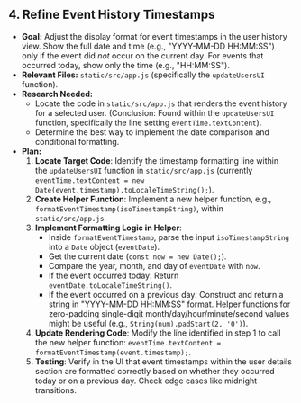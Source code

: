 ## 4. Refine Event History Timestamps

*   **Goal:** Adjust the display format for event timestamps in the user history view. Show the full date and time (e.g., "YYYY-MM-DD HH:MM:SS") only if the event did *not* occur on the current day. For events that occurred today, show only the time (e.g., "HH:MM:SS").
*   **Relevant Files:** `static/src/app.js` (specifically the `updateUsersUI` function).
*   **Research Needed:**
    *   Locate the code in `static/src/app.js` that renders the event history for a selected user. (Conclusion: Found within the `updateUsersUI` function, specifically the line setting `eventTime.textContent`).
    *   Determine the best way to implement the date comparison and conditional formatting.
*   **Plan:**
    1.  **Locate Target Code**: Identify the timestamp formatting line within the `updateUsersUI` function in `static/src/app.js` (currently `eventTime.textContent = new Date(event.timestamp).toLocaleTimeString();`).
    2.  **Create Helper Function**: Implement a new helper function, e.g., `formatEventTimestamp(isoTimestampString)`, within `static/src/app.js`.
    3.  **Implement Formatting Logic in Helper**:
        *   Inside `formatEventTimestamp`, parse the input `isoTimestampString` into a `Date` object (`eventDate`).
        *   Get the current date (`const now = new Date();`).
        *   Compare the year, month, and day of `eventDate` with `now`.
        *   If the event occurred today: Return `eventDate.toLocaleTimeString()`.
        *   If the event occurred on a previous day: Construct and return a string in "YYYY-MM-DD HH:MM:SS" format. Helper functions for zero-padding single-digit month/day/hour/minute/second values might be useful (e.g., `String(num).padStart(2, '0')`).
    4.  **Update Rendering Code**: Modify the line identified in step 1 to call the new helper function: `eventTime.textContent = formatEventTimestamp(event.timestamp);`.
    5.  **Testing**: Verify in the UI that event timestamps within the user details section are formatted correctly based on whether they occurred today or on a previous day. Check edge cases like midnight transitions.